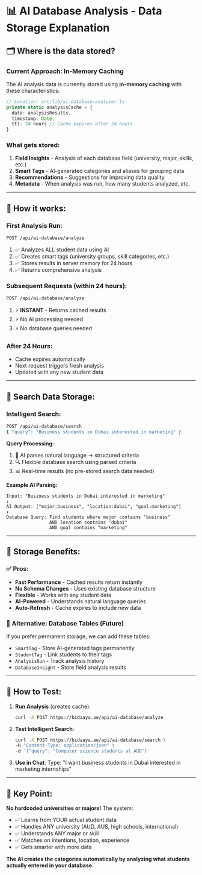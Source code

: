 # 📊 AI Database Analysis - Data Storage Explanation

## 🗂️ **Where is the data stored?**

### **Current Approach: In-Memory Caching**
The AI analysis data is currently stored using **in-memory caching** with these characteristics:

```typescript
// Location: src/lib/ai-database-analyzer.ts
private static analysisCache = {
  data: analysisResults,
  timestamp: Date,
  ttl: 24 hours // Cache expires after 24 hours
}
```

### **What gets stored:**
1. **Field Insights** - Analysis of each database field (university, major, skills, etc.)
2. **Smart Tags** - AI-generated categories and aliases for grouping data
3. **Recommendations** - Suggestions for improving data quality
4. **Metadata** - When analysis was run, how many students analyzed, etc.

---

## 🔄 **How it works:**

### **First Analysis Run:**
```bash
POST /api/ai-database/analyze
```
1. ✅ Analyzes ALL student data using AI
2. ✅ Creates smart tags (university groups, skill categories, etc.)
3. ✅ Stores results in server memory for 24 hours
4. ✅ Returns comprehensive analysis

### **Subsequent Requests (within 24 hours):**
```bash
POST /api/ai-database/analyze
```
1. ⚡ **INSTANT** - Returns cached results
2. ⚡ No AI processing needed
3. ⚡ No database queries needed

### **After 24 Hours:**
- Cache expires automatically
- Next request triggers fresh analysis
- Updated with any new student data

---

## 🎯 **Search Data Storage:**

### **Intelligent Search:**
```bash
POST /api/ai-database/search
{ "query": "Business students in Dubai interested in marketing" }
```

**Query Processing:**
1. 🧠 AI parses natural language → structured criteria
2. 🔍 Flexible database search using parsed criteria  
3. 📊 Real-time results (no pre-stored search data needed)

**Example AI Parsing:**
```
Input: "Business students in Dubai interested in marketing"
↓
AI Output: ["major:business", "location:dubai", "goal:marketing"]
↓
Database Query: Find students where major contains "business" 
                AND location contains "dubai" 
                AND goal contains "marketing"
```

---

## 💾 **Storage Benefits:**

### **✅ Pros:**
- **Fast Performance** - Cached results return instantly
- **No Schema Changes** - Uses existing database structure
- **Flexible** - Works with any student data
- **AI-Powered** - Understands natural language queries
- **Auto-Refresh** - Cache expires to include new data

### **🔄 Alternative: Database Tables (Future)**
If you prefer permanent storage, we can add these tables:
- `SmartTag` - Store AI-generated tags permanently
- `StudentTag` - Link students to their tags
- `AnalysisRun` - Track analysis history
- `DatabaseInsight` - Store field analysis results

---

## 🧪 **How to Test:**

1. **Run Analysis** (creates cache):
   ```bash
   curl -X POST https://bidaaya.ae/api/ai-database/analyze
   ```

2. **Test Intelligent Search**:
   ```bash
   curl -X POST https://bidaaya.ae/api/ai-database/search \
   -H "Content-Type: application/json" \
   -d '{"query": "Computer science students at AUD"}'
   ```

3. **Use in Chat**:
   Type: "I want business students in Dubai interested in marketing internships"

---

## 🎯 **Key Point:**

**No hardcoded universities or majors!** The system:
- ✅ Learns from YOUR actual student data
- ✅ Handles ANY university (AUD, AUS, high schools, international)
- ✅ Understands ANY major or skill
- ✅ Matches on intentions, location, experience
- ✅ Gets smarter with more data

**The AI creates the categories automatically by analyzing what students actually entered in your database.** 